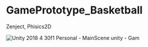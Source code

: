 # GamePrototype_Basketball

Zenject, Phisics2D

![Unity 2018 4 30f1 Personal - MainScene unity - Gam](https://user-images.githubusercontent.com/21219129/104444015-3f4fe780-55a8-11eb-8916-c09176bfd3fc.png)
